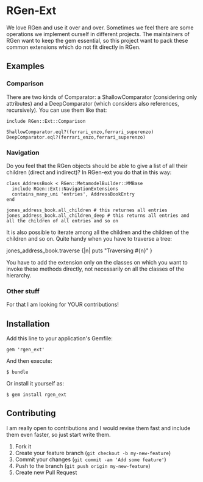 # RGen-Ext

We love RGen and use it over and over. Sometimes we feel there are some operations we implement ourself in different projects.
The maintainers of RGen want to keep the gem essential, so this project want to pack these common extensions which do not fit directly in RGen.

## Examples

### Comparison

There are two kinds of Comparator: a ShallowComparator (considering only attributes) and a DeepComparator (which considers also references, recursively).
You can use them like that:

    include RGen::Ext::Comparison

    ShallowComparator.eql?(ferrari_enzo,ferrari_superenzo)
    DeepComparator.eql?(ferrari_enzo,ferrari_superenzo)
    
### Navigation

Do you feel that the RGen objects should be able to give a list of all their children (direct and indirect)?
In RGen-ext you do that in this way:

    class AddressBook < RGen::MetamodelBuilder::MMBase
      include RGen::Ext::NavigationExtensions
      contains_many_uni 'entries', AddressBookEntry
    end
    
    jones_address_book.all_children # this returnes all entries
    jones_address_book.all_children_deep # this returns all entries and all the children of all entries and so on
    
It is also possible to iterate among all the children and the children of the children and so on. Quite handy when you have to traverse a tree:

   jones_address_book.traverse {|n| puts "Traversing #{n}" }
   
You have to add the extension only on the classes on which you want to invoke these methods directly, not necessarily on all the classes of the hierarchy.

### Other stuff

For that I am looking for YOUR contributions!

## Installation

Add this line to your application's Gemfile:

    gem 'rgen_ext'

And then execute:

    $ bundle

Or install it yourself as:

    $ gem install rgen_ext

## Contributing

I am really open to contributions and I would revise them fast and include them even faster, so just start write them.

1. Fork it
2. Create your feature branch (`git checkout -b my-new-feature`)
3. Commit your changes (`git commit -am 'Add some feature'`)
4. Push to the branch (`git push origin my-new-feature`)
5. Create new Pull Request
